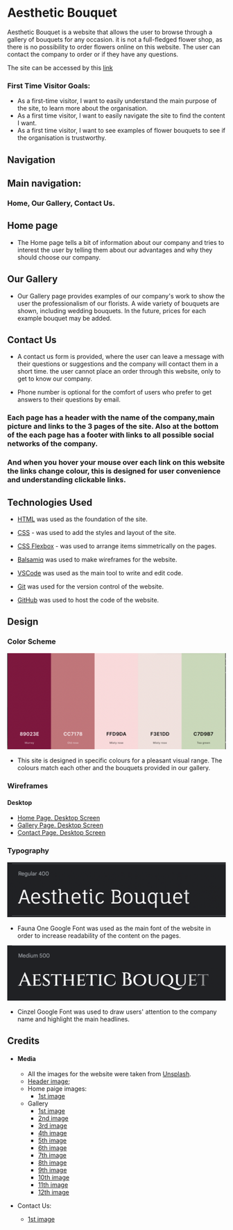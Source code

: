 # Aesthetic Bouquet

Aesthetic Bouquet is a website that allows the user to browse through a gallery of bouquets for any occasion. it is not a full-fledged flower shop, as there is no possibility to order flowers online on this website.
The user can contact the company to order or if they have any questions.

The site can be accessed by this [link](https://github.com/AnastassiiaBondarenko/flowers/blob/main/index.html)







### First Time Visitor Goals:

* As a first-time visitor, I want to easily understand the main purpose of the site, to learn more about the organisation.
* As a first time visitor, I want to easily navigate the site to find the content I want.
* As a first time visitor, I want to see examples of flower bouquets to see if the organisation is trustworthy.


## Navigation

## Main navigation:

### Home, Our Gallery, Contact Us.

## Home page

* The Home page tells a bit of information about our company and tries to interest the user by telling them about our advantages and why they should choose our company.

## Our Gallery

* Our Gallery page provides examples of our company's work to show the user the professionalism of our florists.
A wide variety of bouquets are shown, including wedding bouquets.
In the future, prices for each example bouquet may be added.

## Contact Us

* A contact us form is provided, where the user can leave a message with their questions or suggestions and the company will contact them in a short time. the user cannot place an order through this website, only to get to know our company.

* Phone number is optional for the comfort of users who prefer to get answers to their questions by email.

### Each page has a header with the name of the company,main picture and links to the 3 pages of the site. Also at the bottom of the each page has a footer with links to all possible social networks of the company.

### And when you hover your mouse over each link on this website the links change colour, this is designed for user convenience and understanding clickable links.

## Technologies Used

- [HTML](https://developer.mozilla.org/en-US/docs/Web/HTML) was used as the foundation of the site.
- [CSS](https://developer.mozilla.org/en-US/docs/Web/css) - was used to add the styles and layout of the site.
- [CSS Flexbox](https://developer.mozilla.org/en-US/docs/Learn/CSS/CSS_layout/Flexbox) - was used to arrange items simmetrically on the pages.
 
- [Balsamiq](https://balsamiq.com/) was used to make wireframes for the website.
- [VSCode](https://code.visualstudio.com/) was used as the main tool to write and edit code.
- [Git](https://git-scm.com/) was used for the version control of the website.
- [GitHub](https://github.com/) was used to host the code of the website.


## Design

### Color Scheme

![Color pallet](documentation/color_pallet.png)

- This site is designed in specific colours for a pleasant visual range. The colours match each other and the bouquets provided in our gallery.

### Wireframes

#### Desktop
- [Home Page. Desktop Screen](documentation/home_page.png)
- [Gallery Page. Desktop Screen](documentation/gallery_page.png)
- [Contact Page. Desktop Screen](documentation/contact_page.png)



### Typography

![Main Font](documentation/main_font.png)

- Fauna One Google Font was used as the main font of the website in order to increase readability  of the content on the pages.

![Accent Font](documentation/accent_font.png)

- Cinzel Google Font was used to draw users' attention to the company name and highlight the main headlines.


## Credits
+ #### Media 
  - All the images for the website were taken from [Unsplash](https://unsplash.com/).
  + [Header image](https://unsplash.com/photos/FHWgqOniOSY);
  + Home paige images:
    - [1st image](https://unsplash.com/photos/Uh1zTtFtGx8)
  + Gallery
    - [1st image](https://unsplash.com/photos/ID8y5fogYQ8)
    - [2nd image](https://unsplash.com/photos/hPcxvCecdPI)
    - [3rd image](https://unsplash.com/photos/xP0RKsjaY0U)
    - [4th image](https://unsplash.com/photos/oLyhygWW9n0)
    - [5th image](https://unsplash.com/photos/8_sWuFn8onY)
    - [6th image](https://unsplash.com/photos/JZDyFwGAEqY)
    - [7th image](https://unsplash.com/photos/295NLwGdrKM)
    - [8th image](https://unsplash.com/photos/eyi-0mlLCA0)
    - [9th image](https://unsplash.com/photos/NYIQd71qBqM)
    - [10th image](https://unsplash.com/photos/FngV7Tk6Lqg)
    - [11th image](https://unsplash.com/photos/1m-O865U6Go)
    - [12th image](https://unsplash.com/photos/x4YEK7o8L0c)

+ Contact Us:
  - [1st image](https://unsplash.com/photos/--OZtMyddAE)